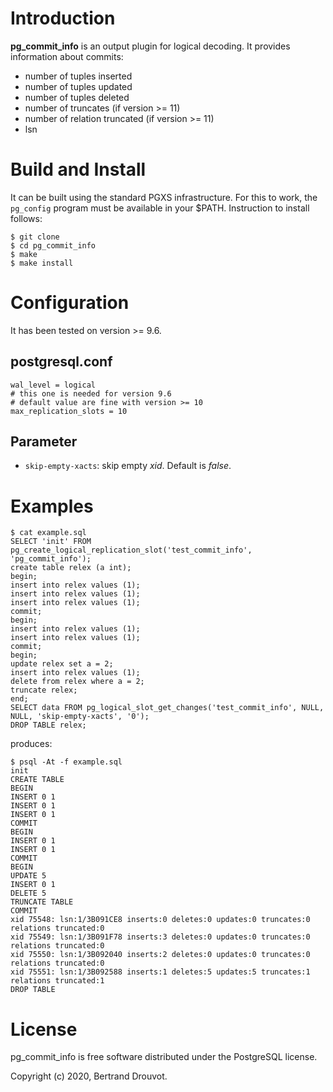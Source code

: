Introduction
============

**pg_commit_info** is an output plugin for logical decoding. It provides information about commits:

 * number of tuples inserted
 * number of tuples updated
 * number of tuples deleted
 * number of truncates (if version >= 11)
 * number of relation truncated (if version >= 11)
 * lsn 

Build and Install
=================

It can be built using the standard PGXS infrastructure. For this to
work, the ``pg_config`` program must be available in your $PATH. Instruction to
install follows:

    $ git clone
    $ cd pg_commit_info
    $ make
    $ make install

Configuration
=============

It has been tested on version >= 9.6.

postgresql.conf
---------------

```
wal_level = logical
# this one is needed for version 9.6
# default value are fine with version >= 10
max_replication_slots = 10
```

Parameter
----------

* `skip-empty-xacts`: skip empty  _xid_. Default is _false_.

Examples
========

```
$ cat example.sql
SELECT 'init' FROM pg_create_logical_replication_slot('test_commit_info', 'pg_commit_info');
create table relex (a int);
begin;
insert into relex values (1);
insert into relex values (1);
insert into relex values (1);
commit;
begin;
insert into relex values (1);
insert into relex values (1);
commit;
begin;
update relex set a = 2;
insert into relex values (1);
delete from relex where a = 2;
truncate relex;
end;
SELECT data FROM pg_logical_slot_get_changes('test_commit_info', NULL, NULL, 'skip-empty-xacts', '0');
DROP TABLE relex;
```

produces:

```
$ psql -At -f example.sql
init
CREATE TABLE
BEGIN
INSERT 0 1
INSERT 0 1
INSERT 0 1
COMMIT
BEGIN
INSERT 0 1
INSERT 0 1
COMMIT
BEGIN
UPDATE 5
INSERT 0 1
DELETE 5
TRUNCATE TABLE
COMMIT
xid 75548: lsn:1/3B091CE8 inserts:0 deletes:0 updates:0 truncates:0 relations truncated:0
xid 75549: lsn:1/3B091F78 inserts:3 deletes:0 updates:0 truncates:0 relations truncated:0
xid 75550: lsn:1/3B092040 inserts:2 deletes:0 updates:0 truncates:0 relations truncated:0
xid 75551: lsn:1/3B092588 inserts:1 deletes:5 updates:5 truncates:1 relations truncated:1
DROP TABLE
```

License
=======

pg_commit_info is free software distributed under the PostgreSQL license.

Copyright (c) 2020, Bertrand Drouvot.
